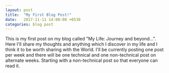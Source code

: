 ```yaml
---
layout: post
title:  "My First Blog Post!"
date:   2017-11-11 14:00:00 +0530
categories: blog post
---
```

This is my first post on my blog called "My Life: Journey and beyond...". Here I'll share my thoughts and
anything which I discover in my life and I think it to be worth sharing with the World.
I'll be currently posting one post per week and there will be one technical and one non-technical post on
 alternate weeks. Starting with a non-technical post so that everyone can read it.
